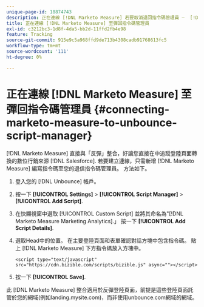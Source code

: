 ```yaml
---
unique-page-id: 18874743
description: 正在連線 [!DNL Marketo Measure] 若要取消退回指令碼管理員 —  [!DNL Marketo Measure]
title: 正在連線 [!DNL Marketo Measure] 至彈回指令碼管理員
exl-id: c3212bc3-1d8f-4da5-bb2d-11ffd2fb4e98
feature: Tracking
source-git-commit: 915e9c5a968ffd9de713b4308cadb91768613fc5
workflow-type: tm+mt
source-wordcount: '111'
ht-degree: 0%

---
```


# 正在連線 [!DNL Marketo Measure] 至彈回指令碼管理員 {#connecting-marketo-measure-to-unbounce-script-manager}

[!DNL Marketo Measure] 直接與「反彈」整合，好讓您直接在中追蹤登陸頁面轉換的數位行銷來源 [!DNL Salesforce]. 若要建立連線，只需新增 [!DNL Marketo Measure] 編寫指令碼至您的退信指令碼管理員。 方法如下。

1. 登入您的 [!DNL Unbounce] 帳戶。
1. 按一下 **[!UICONTROL Settings]** > **[!UICONTROL Script Manager]** > **[!UICONTROL Add Script]**.
1. 在快顯視窗中選取 [!UICONTROL Custom Script] 並將其命名為&quot;[!DNL Marketo Measure Marketing Analytics].」 按一下 **[!UICONTROL Add Script Details]**.
1. 選取Head中的位置。 在主要登陸頁面和表單確認對話方塊中包含指令碼。 貼上 [!DNL Marketo Measure] 下方指令碼放入方塊中。

   `<script type="text/javascript" src="https://cdn.bizible.com/scripts/bizible.js" async=""></script>`

1. 按一下 **[!UICONTROL Save]**.

此 [!DNL Marketo Measure] 整合適用於反彈登陸頁面，前提是這些登陸頁面託管於您的網域(例如landing.mysite.com)，而非使用unbounce.com網域的網域。
